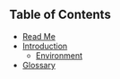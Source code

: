 ## Table of Contents

- [Read Me](/README.md)
- [Introduction](/docs/introduction/README.md)
  - [Environment](/docs/introduction/Environment.md)
- [Glossary](/docs/Glossary.md)
